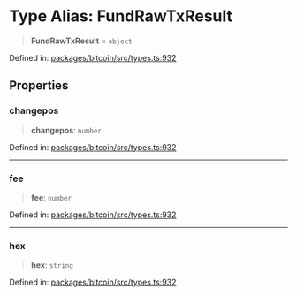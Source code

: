 # Type Alias: FundRawTxResult

> **FundRawTxResult** = `object`

Defined in: [packages/bitcoin/src/types.ts:932](https://github.com/dcdpr/did-btcr2-js/blob/c82bc5c69016e1146a0c52c6e6b21621f5abd6d4/packages/bitcoin/src/types.ts#L932)

## Properties

### changepos

> **changepos**: `number`

Defined in: [packages/bitcoin/src/types.ts:932](https://github.com/dcdpr/did-btcr2-js/blob/c82bc5c69016e1146a0c52c6e6b21621f5abd6d4/packages/bitcoin/src/types.ts#L932)

***

### fee

> **fee**: `number`

Defined in: [packages/bitcoin/src/types.ts:932](https://github.com/dcdpr/did-btcr2-js/blob/c82bc5c69016e1146a0c52c6e6b21621f5abd6d4/packages/bitcoin/src/types.ts#L932)

***

### hex

> **hex**: `string`

Defined in: [packages/bitcoin/src/types.ts:932](https://github.com/dcdpr/did-btcr2-js/blob/c82bc5c69016e1146a0c52c6e6b21621f5abd6d4/packages/bitcoin/src/types.ts#L932)
